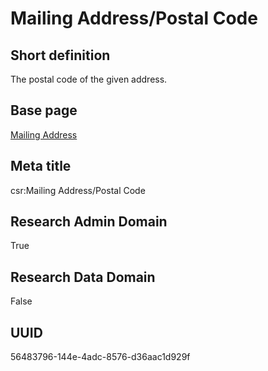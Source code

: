 # Mailing Address/Postal Code
## Short definition
The postal code of the given address.
## Base page
[Mailing Address](https://github.com/EuroCRIS/CASRAI-Dictionairies/blob/main/Objects/Mailing%20Address.md)
## Meta title
csr:Mailing Address/Postal Code
## Research Admin Domain
True
## Research Data Domain
False
## UUID
56483796-144e-4adc-8576-d36aac1d929f
